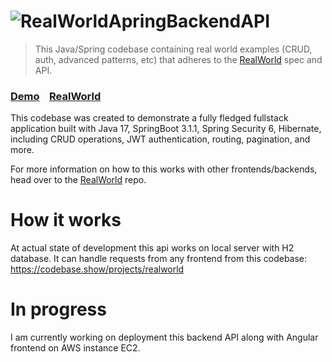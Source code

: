 # ![RealWorldApringBackendAPI](logo.png)

> This Java/Spring codebase containing real world examples (CRUD, auth, advanced patterns, etc) that adheres to the [RealWorld](https://github.com/gothinkster/realworld) spec and API.


### [Demo](https://demo.realworld.io/)&nbsp;&nbsp;&nbsp;&nbsp;[RealWorld](https://github.com/gothinkster/realworld)


This codebase was created to demonstrate a fully fledged fullstack application built with Java 17, SpringBoot 3.1.1, Spring Security 6, Hibernate, including CRUD operations, JWT authentication, routing, pagination, and more.

For more information on how to this works with other frontends/backends, head over to the [RealWorld](https://github.com/gothinkster/realworld) repo.


# How it works

At actual state of development this api works on local server with H2 database. It can handle requests from any frontend from this codebase: https://codebase.show/projects/realworld

# In progress

I am currently working on deployment this backend API along with Angular frontend on AWS instance EC2.


